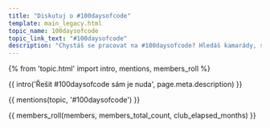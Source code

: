 ```yaml
---
title: "Diskutuj o #100daysofcode"
template: main_legacy.html
topic_name: 100daysofcode
topic_link_text: "#100daysofcode"
description: "Chystáš se pracovat na #100daysofcode? Hledáš kamarády, se kterými se budeš hecovat a kterým se můžeš pochlubit svým řešením? Chceš jednotlivé výtvory probrat s někým zkušenějším?"
---
```

{% from 'topic.html' import intro, mentions, members_roll %}

{{ intro('Řešit #100daysofcode sám je nuda', page.meta.description) }}

{{ mentions(topic, '#100daysofcode') }}

{{ members_roll(members, members_total_count, club_elapsed_months) }}
